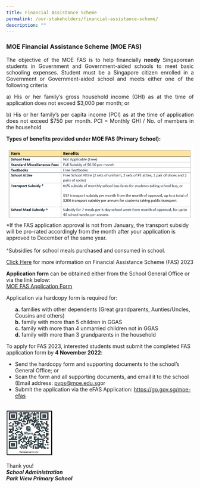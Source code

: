 ```yaml
---
title: Financial Assistance Scheme
permalink: /our-stakeholders/financial-assistance-scheme/
description: ""
---
```

### MOE Financial Assistance Scheme (MOE FAS)

<p align="justify">The objective of the MOE FAS is to help financially <b>needy</b> Singaporean students in Government and Government-aided schools to meet basic schooling expenses.
Student must be a Singapore citizen enrolled in a Government or Government-aided school and meets either one of the following criteria:</p>
<p align="justify">
a) His or her family’s gross household income (GHI) as at the time of application does not exceed $3,000 per month; or</p>
<p align="justify">
b) His or her family’s per capita income (PCI) as at the time of application does not exceed $750 per month. PCI = Monthly GHI / No. of members in the household</p>

<b>Types of benefits provided under MOE FAS (Primary School):</b>

<img src="/images/FAS%20-%20Types%20of%20benefits.png">
*If the FAS application approval is not from January, the transport subsidy will be pro-rated accordingly from the month after your application is approved to December of the same year. 
<br><br>^Subsidies for school meals purchased and consumed in school.

<a href="/files/2023%20FAS/2022%20Financial%20Assistance%20Scheme%20FAS%20Brochure.pdf">Click Here</a> for more information on Financial Assistance Scheme (FAS) 2023<br>

<b>Application form</b> can be obtained either from the School General Office or via the link below:<br><a href="/files/2023%20FAS/GGAS_Application%20Form.pdf">MOE FAS Application Form</a><br>

Application via hardcopy form is required for:<br>

<ul>
<b> a.</b> families with other dependents (Great grandparents, Aunties/Uncles, Cousins and others)<br>
<b> b.</b> family with more than 5 children in GGAS<br>
<b> c.</b> family with more than 4 unmarried children not in GGAS<br>
<b> d.</b> family with more than 3 grandparents in the household
</ul> 

To apply for FAS 2023, interested students must submit the completed FAS application form by <b>4 November 2022</b>: 

<ul>	
<li>Send the hardcopy form and supporting documents to the school’s General Office; or</li>
<li>Scan the form and all supporting documents, and email it to the school (Email address: <a href="pvps@moe.edu.sg">pvps@moe.edu.sg</a>or</li>
<li>Submit the application via the eFAS Application: <a href="https://go.gov.sg/moe-efas">https://go.gov.sg/moe-efas</a></li></ul>
<br>
<img src="/images/QR%20Code.jpg" style="width:25%">
<br>

Thank you!<br>
<b><i>School Administration<br>Park View Primary School</b></i>